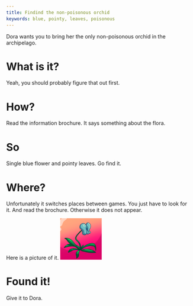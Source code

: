 ```yaml
---
title: Findind the non-poisonous orchid
keywords: blue, pointy, leaves, poisonous
---
```


Dora wants you to bring her the only non-poisonous orchid in the archipelago.

# What is it?
Yeah, you should probably figure that out first.

# How?
Read the information brochure. It says something about the flora.

# So
Single blue flower and pointy leaves. Go find it.

# Where?
Unfortunately it switches places between games. You just have to look for it. And read the brochure. Otherwise it does not appear.

Here is a picture of it.
![Single blue flower and pointy leaves](orchid.png)

# Found it!
Give it to Dora.
